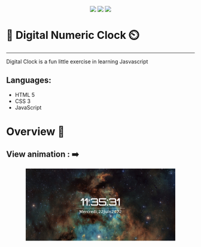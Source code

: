<p align="center">
  <img src="https://img.shields.io/badge/HTML5-E34F26?style=for-the-badge&logo=html5&logoColor=white">
  <img src="https://img.shields.io/badge/CSS3-1572B6?style=for-the-badge&logo=css3&logoColor=white">
  <img src="https://img.shields.io/badge/JavaScript-F7DF1E?style=for-the-badge&logo=javascript&logoColor=black">
</p>

# 📡 Digital Numeric Clock ⏲️
--------------------------

Digital Clock is a fun little exercise in learning Jasvascript

Languages:
----------
- HTML 5
- CSS 3
- JavaScript

# Overview 🔎

## View animation : ➡️



<p align="center">
 <img src="img\vue-projet.jpg" width="400">


